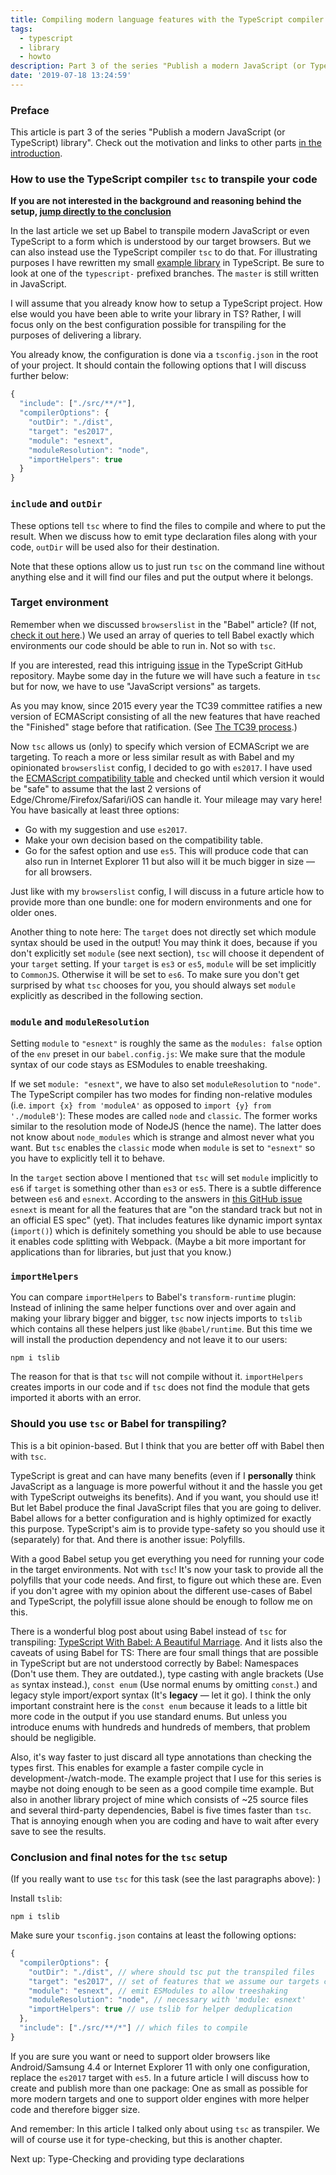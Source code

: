 ```yaml
---
title: Compiling modern language features with the TypeScript compiler
tags:
  - typescript
  - library
  - howto
description: Part 3 of the series "Publish a modern JavaScript (or TypeScript) library". Instead of Babel like in the last post we can use the TypeScript compiler `tsc` to transpile our code.
date: '2019-07-18 13:24:59'
---
```



### Preface

This article is part 3 of the series "Publish a modern JavaScript (or TypeScript) library". Check out the motivation and links to other parts [in the introduction](http://tobias-barth.net/blog/2019/07/Publish-a-modern-JavaScript-or-TypeScript-library/).

### How to use the TypeScript compiler `tsc` to transpile your code

**If you are not interested in the background and reasoning behind the setup, [jump directly to the conclusion](#cmlfwttc-conclusion)**

In the last article we set up Babel to transpile modern JavaScript or even TypeScript to a form which is understood by our target browsers. But we can also instead use the TypeScript compiler `tsc` to do that. For illustrating purposes I have rewritten my small [example library](https://github.com/4nduril/library-starter/tree/rewrite-in-typescript) in TypeScript. Be sure to look at one of the `typescript-` prefixed branches. The `master` is still written in JavaScript.

I will assume that you already know how to setup a TypeScript project. How else would you have been able to write your library in TS? Rather, I will focus only on the best configuration possible for transpiling for the purposes of delivering a library.

You already know, the configuration is done via a `tsconfig.json` in the root of your project. It should contain the following options that I will discuss further below:

```javascript
{
  "include": ["./src/**/*"],
  "compilerOptions": {
    "outDir": "./dist",
    "target": "es2017",
    "module": "esnext",
    "moduleResolution": "node",
    "importHelpers": true
  }
}
```

### `include` and `outDir`

These options tell `tsc` where to find the files to compile and where to put the result. When we discuss how to emit type declaration files along with your code, `outDir` will be used also for their destination. 

Note that these options allow us to just run `tsc` on the command line without anything else and it will find our files and put the output where it belongs.

### Target environment

Remember when we discussed `browserslist` in the "Babel" article? (If not, [check it out here](http://tobias-barth.net/blog/2019/07/Transpile-modern-language-features-with-Babel/).) We used an array of queries to tell Babel exactly which environments our code should be able to run in. Not so with `tsc`.

If you are interested, read this intriguing [issue](https://github.com/Microsoft/TypeScript/issues/19183) in the TypeScript GitHub repository. Maybe some day in the future we will have such a feature in `tsc` but for now, we have to use "JavaScript versions" as targets.

As you may know, since 2015 every year the TC39 committee ratifies a new version of ECMAScript consisting of all the new features that have reached the "Finished" stage before that ratification. (See [The TC39 process](https://tc39.es/process-document/).)

Now `tsc` allows us (only) to specify which version of ECMAScript we are targeting. To reach a more or less similar result as with Babel and my opinionated `browserslist` config, I decided to go with `es2017`. I have used the [ECMAScript compatibility table](https://kangax.github.io/compat-table/es2016plus/) and checked until which version it would be "safe" to assume that the last 2 versions of Edge/Chrome/Firefox/Safari/iOS can handle it. Your mileage may vary here! You have basically at least three options:

- Go with my suggestion and use `es2017`.
- Make your own decision based on the compatibility table.
- Go for the safest option and use `es5`. This will produce code that can also run in Internet Explorer 11 but also will it be much bigger in size — for all browsers.

Just like with my `browserslist` config, I will discuss in a future article how to provide more than one bundle: one for modern environments and one for older ones.

Another thing to note here: The `target` does not directly set which module syntax should be used in the output! You may think it does, because if you don't explicitly set `module` (see next section), `tsc` will choose it dependent of your `target` setting. If your `target` is `es3` or `es5`, `module` will be set implicitly to `CommonJS`. Otherwise it will be set to `es6`. To make sure you don't get surprised by what `tsc` chooses for you, you should always set `module` explicitly as described in the following section.

### `module` and `moduleResolution`

Setting `module` to `"esnext"` is roughly the same as the `modules: false` option of the `env` preset in our `babel.config.js`: We make sure that the module syntax of our code stays as ESModules to enable treeshaking.

If we set `module: "esnext"`, we have to also set `moduleResolution` to `"node"`. The TypeScript compiler has two modes for finding non-relative modules (i.e. `import {x} from 'moduleA'` as opposed to `import {y} from './moduleB'`): These modes are called `node` and `classic`. The former works similar to the resolution mode of NodeJS (hence the name). The latter does not know about `node_modules` which is strange and almost never what you want. But `tsc` enables the `classic` mode when `module` is set to `"esnext"` so you have to explicitly tell it to behave.

In the `target` section above I mentioned that `tsc` will set `module` implicitly to `es6` if `target` is something other than `es3` or `es5`. There is a subtle difference between `es6` and `esnext`. According to the answers in [this GitHub issue](https://github.com/Microsoft/TypeScript/issues/24082) `esnext` is meant for all the features that are "on the standard track but not in an official ES spec" (yet). That includes features like dynamic import syntax (`import()`) which is definitely something you should be able to use because it enables code splitting with Webpack. (Maybe a bit more important for applications than for libraries, but just that you know.)

### `importHelpers`

You can compare `importHelpers` to Babel's `transform-runtime` plugin: Instead of inlining the same helper functions over and over again and making your library bigger and bigger, `tsc` now injects imports to `tslib` which contains all these helpers just like `@babel/runtime`. But this time we will install the production dependency and not leave it to our users:

`npm i tslib`

The reason for that is that `tsc` will not compile without it. `importHelpers` creates imports in our code and if `tsc` does not find the module that gets imported it aborts with an error.

### Should you use `tsc` or Babel for transpiling?

This is a bit opinion-based. But I think that you are better off with Babel then with `tsc`.

TypeScript is great and can have many benefits (even if I **personally** think JavaScript as a language is more powerful without it and the hassle you get with TypeScript outweighs its benefits). And if you want, you should use it! But let Babel produce the final JavaScript files that you are going to deliver. Babel allows for a better configuration and is highly optimized for exactly this purpose. TypeScript's aim is to provide type-safety so you should use it (separately) for that. And there is another issue: Polyfills.

With a good Babel setup you get everything you need for running your code in the target environments. Not with `tsc`! It's now your task to provide all the polyfills that your code needs. And first, to figure out which these are. Even if you don't agree with my opinion about the different use-cases of Babel and TypeScript, the polyfill issue alone should be enough to follow me on this.

There is a wonderful blog post about using Babel instead of `tsc` for transpiling: [TypeScript With Babel: A Beautiful Marriage](https://iamturns.com/typescript-babel/). And it lists also the caveats of using Babel for TS: There are four small things that are possible in TypeScript but are not understood correctly by Babel: Namespaces (Don't use them. They are outdated.), type casting with angle brackets (Use `as` syntax instead.), `const enum` (Use normal enums by omitting `const`.) and legacy style import/export syntax (It's **legacy** — let it go). I think the only important constraint here is the `const enum` because it leads to a little bit more code in the output if you use standard enums. But unless you introduce enums with hundreds and hundreds of members, that problem should be negligible.

Also, it's way faster to just discard all type annotations than checking the types first. This enables for example a faster compile cycle in development-/watch-mode. The example project that I use for this series is maybe not doing enough to be seen as a good compile time example. But also in another library project of mine which consists of ~25 source files and several third-party dependencies, Babel is five times faster than `tsc`. That is annoying enough when you are coding and have to wait after every save to see the results.

### <a name="cmlfwttc-conclusion"></a>Conclusion and final notes for the `tsc` setup

(If you really want to use `tsc` for this task (see the last paragraphs above): )

Install `tslib`:

`npm i tslib`

Make sure your `tsconfig.json` contains at least the following options:

```javascript
{
  "compilerOptions": {
    "outDir": "./dist", // where should tsc put the transpiled files
    "target": "es2017", // set of features that we assume our targets can handle themselves
    "module": "esnext", // emit ESModules to allow treeshaking
    "moduleResolution": "node", // necessary with 'module: esnext'
    "importHelpers": true // use tslib for helper deduplication
  },
  "include": ["./src/**/*"] // which files to compile
}
```

If you are sure you want or need to support older browsers like Android/Samsung 4.4 or Internet Explorer 11 with only one configuration, replace the `es2017` target with `es5`. In a future article I will discuss how to create and publish more than one package: One as small as possible for more modern targets and one to support older engines with more helper code and therefore bigger size.

And remember: In this article I talked only about using `tsc` as transpiler. We will of course use it for type-checking, but this is another chapter.

Next up: Type-Checking and providing type declarations
